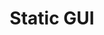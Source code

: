---
layout: tactic

title:  "Static GUI"
tags:   energy-footprint
t-sort: "Awesome Tactic"
t-type: "Software Practice"
categories: green-software-practice
t-description: "Using dynamic animations in GUI are more energy expensive than static counterparts. In fact redrawing an image uses energy both in order to compute it, and in transmitting it to the screen."
t-participant: "Software application developers"
t-artifact: 
t-context: "Client-based"
t-feature: 
t-intent: "Static GUI"
t-targetQA: "Energy-efficiency"
t-relatedQA: 
t-measuredimpact:
t-source: "Procaccianti, G., Fernández, H., & Lago, P. (2019). Green Software in Practice: Empirical Validation and Assessment of Best Practices for Writing Energy-Efficient Software. Vrije Universiteit Amsterdam, October 2019."
t-source-doi: "NA"
---